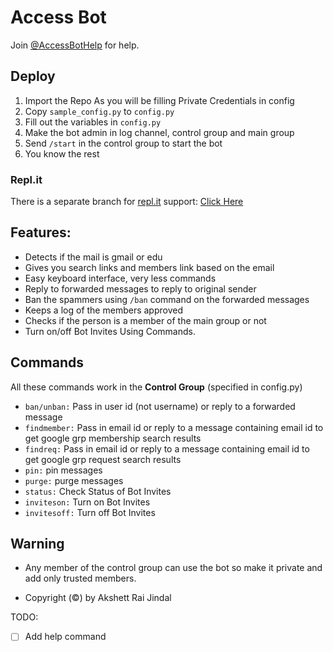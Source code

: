 # Access Bot

Join [@AccessBotHelp](https://t.me/AccessBotHelp) for help.

## Deploy

1. Import the Repo As you will be filling Private Credentials in config
2. Copy `sample_config.py` to `config.py`
3. Fill out the variables in `config.py`
4. Make the bot admin in log channel, control group and main group
5. Send `/start` in the control group to start the bot
6. You know the rest

### Repl.it

There is a separate branch for [repl.it](https://replit.com) support: [Click Here](https://github.com/akshettrj/Access-Bot/tree/replit)

## Features:

* Detects if the mail is gmail or edu
* Gives you search links and members link based on the email
* Easy keyboard interface, very less commands
* Reply to forwarded messages to reply to original sender
* Ban the spammers using `/ban` command on the forwarded messages
* Keeps a log of the members approved
* Checks if the person is a member of the main group or not
* Turn on/off Bot Invites Using Commands.

## Commands

All these commands work in the **Control Group** (specified in config.py)

* `ban/unban:` Pass in user id (not username) or reply to a forwarded message
* `findmember:` Pass in email id or reply to a message containing email id to get google grp membership search results
* `findreq:` Pass in email id or reply to a message containing email id to get google grp request search results
* `pin:` pin messages
* `purge:` purge messages
* `status:` Check Status of Bot Invites
* `inviteson:` Turn on Bot Invites
* `invitesoff:` Turn off Bot Invites

## Warning

* Any member of the control group can use the bot so make it private and add only trusted members.

- Copyright (©) by Akshett Rai Jindal

TODO:

* [ ] Add help command
